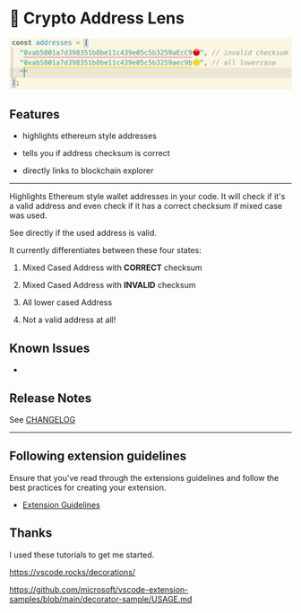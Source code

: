 # 🔭 Crypto Address Lens

![demo](https://raw.githubusercontent.com/peetzweg/vscode-crypto-address-lens/main/demo.gif)

## Features

+ highlights ethereum style addresses

+ tells you if address checksum is correct

+ directly links to blockchain explorer

---

Highlights Ethereum style wallet addresses in your code. It will check if it's a valid address and even check if it has a correct checksum if mixed case was used.

See directly if the used address is valid.

It currently differentiates between these four states:

 1. Mixed Cased Address with **CORRECT** checksum

 2. Mixed Cased Address with **INVALID** checksum

 3. All lower cased Address

 4. Not a valid address at all!
<!--
## Extension Settings

* `myExtension.enable`: Enable/disable this extension.
* `myExtension.thing`: Set to `blah` to do something. -->

## Known Issues

-

## Release Notes

See [CHANGELOG](./CHANGELOG.md)

---

## Following extension guidelines

Ensure that you've read through the extensions guidelines and follow the best practices for creating your extension.

* [Extension Guidelines](https://code.visualstudio.com/api/references/extension-guidelines)


## Thanks

I used these tutorials to get me started.

https://vscode.rocks/decorations/

https://github.com/microsoft/vscode-extension-samples/blob/main/decorator-sample/USAGE.md


